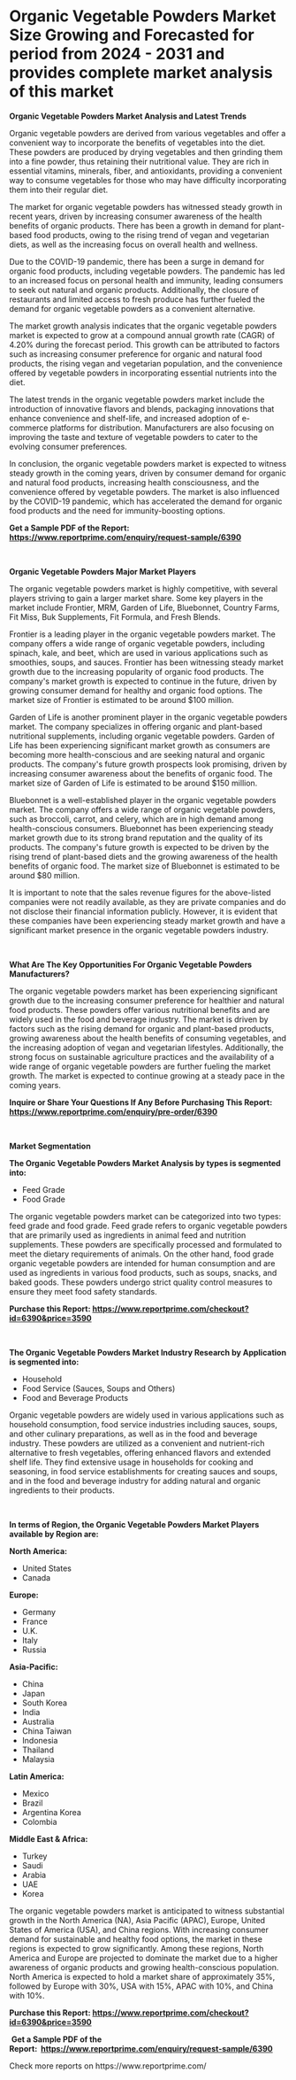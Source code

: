 <p><h1>Organic Vegetable Powders Market Size Growing and Forecasted for period from 2024 - 2031 and provides complete market analysis of this market</h1></p><p><strong>Organic Vegetable Powders Market Analysis and Latest Trends</strong></p>
<p><p>Organic vegetable powders are derived from various vegetables and offer a convenient way to incorporate the benefits of vegetables into the diet. These powders are produced by drying vegetables and then grinding them into a fine powder, thus retaining their nutritional value. They are rich in essential vitamins, minerals, fiber, and antioxidants, providing a convenient way to consume vegetables for those who may have difficulty incorporating them into their regular diet.</p><p>The market for organic vegetable powders has witnessed steady growth in recent years, driven by increasing consumer awareness of the health benefits of organic products. There has been a growth in demand for plant-based food products, owing to the rising trend of vegan and vegetarian diets, as well as the increasing focus on overall health and wellness.</p><p>Due to the COVID-19 pandemic, there has been a surge in demand for organic food products, including vegetable powders. The pandemic has led to an increased focus on personal health and immunity, leading consumers to seek out natural and organic products. Additionally, the closure of restaurants and limited access to fresh produce has further fueled the demand for organic vegetable powders as a convenient alternative.</p><p>The market growth analysis indicates that the organic vegetable powders market is expected to grow at a compound annual growth rate (CAGR) of 4.20% during the forecast period. This growth can be attributed to factors such as increasing consumer preference for organic and natural food products, the rising vegan and vegetarian population, and the convenience offered by vegetable powders in incorporating essential nutrients into the diet.</p><p>The latest trends in the organic vegetable powders market include the introduction of innovative flavors and blends, packaging innovations that enhance convenience and shelf-life, and increased adoption of e-commerce platforms for distribution. Manufacturers are also focusing on improving the taste and texture of vegetable powders to cater to the evolving consumer preferences.</p><p>In conclusion, the organic vegetable powders market is expected to witness steady growth in the coming years, driven by consumer demand for organic and natural food products, increasing health consciousness, and the convenience offered by vegetable powders. The market is also influenced by the COVID-19 pandemic, which has accelerated the demand for organic food products and the need for immunity-boosting options.</p></p>
<p><strong>Get a Sample PDF of the Report:&nbsp; <a href="https://www.reportprime.com/enquiry/request-sample/6390">https://www.reportprime.com/enquiry/request-sample/6390</a></strong></p>
<p>&nbsp;</p>
<p><strong>Organic Vegetable Powders Major Market Players</strong></p>
<p><p>The organic vegetable powders market is highly competitive, with several players striving to gain a larger market share. Some key players in the market include Frontier, MRM, Garden of Life, Bluebonnet, Country Farms, Fit Miss, Buk Supplements, Fit Formula, and Fresh Blends.</p><p>Frontier is a leading player in the organic vegetable powders market. The company offers a wide range of organic vegetable powders, including spinach, kale, and beet, which are used in various applications such as smoothies, soups, and sauces. Frontier has been witnessing steady market growth due to the increasing popularity of organic food products. The company's market growth is expected to continue in the future, driven by growing consumer demand for healthy and organic food options. The market size of Frontier is estimated to be around $100 million.</p><p>Garden of Life is another prominent player in the organic vegetable powders market. The company specializes in offering organic and plant-based nutritional supplements, including organic vegetable powders. Garden of Life has been experiencing significant market growth as consumers are becoming more health-conscious and are seeking natural and organic products. The company's future growth prospects look promising, driven by increasing consumer awareness about the benefits of organic food. The market size of Garden of Life is estimated to be around $150 million.</p><p>Bluebonnet is a well-established player in the organic vegetable powders market. The company offers a wide range of organic vegetable powders, such as broccoli, carrot, and celery, which are in high demand among health-conscious consumers. Bluebonnet has been experiencing steady market growth due to its strong brand reputation and the quality of its products. The company's future growth is expected to be driven by the rising trend of plant-based diets and the growing awareness of the health benefits of organic food. The market size of Bluebonnet is estimated to be around $80 million.</p><p>It is important to note that the sales revenue figures for the above-listed companies were not readily available, as they are private companies and do not disclose their financial information publicly. However, it is evident that these companies have been experiencing steady market growth and have a significant market presence in the organic vegetable powders industry.</p></p>
<p>&nbsp;</p>
<p><strong>What Are The Key Opportunities For Organic Vegetable Powders Manufacturers?</strong></p>
<p><p>The organic vegetable powders market has been experiencing significant growth due to the increasing consumer preference for healthier and natural food products. These powders offer various nutritional benefits and are widely used in the food and beverage industry. The market is driven by factors such as the rising demand for organic and plant-based products, growing awareness about the health benefits of consuming vegetables, and the increasing adoption of vegan and vegetarian lifestyles. Additionally, the strong focus on sustainable agriculture practices and the availability of a wide range of organic vegetable powders are further fueling the market growth. The market is expected to continue growing at a steady pace in the coming years.</p></p>
<p><strong>Inquire or Share Your Questions If Any Before Purchasing This Report: <a href="https://www.reportprime.com/enquiry/pre-order/6390">https://www.reportprime.com/enquiry/pre-order/6390</a></strong></p>
<p>&nbsp;</p>
<p><strong>Market Segmentation</strong></p>
<p><strong>The Organic Vegetable Powders Market Analysis by types is segmented into:</strong></p>
<p><ul><li>Feed Grade</li><li>Food Grade</li></ul></p>
<p><p>The organic vegetable powders market can be categorized into two types: feed grade and food grade. Feed grade refers to organic vegetable powders that are primarily used as ingredients in animal feed and nutrition supplements. These powders are specifically processed and formulated to meet the dietary requirements of animals. On the other hand, food grade organic vegetable powders are intended for human consumption and are used as ingredients in various food products, such as soups, snacks, and baked goods. These powders undergo strict quality control measures to ensure they meet food safety standards.</p></p>
<p><strong>Purchase this Report:&nbsp;<a href="https://www.reportprime.com/checkout?id=6390&price=3590">https://www.reportprime.com/checkout?id=6390&price=3590</a></strong></p>
<p>&nbsp;</p>
<p><strong>The Organic Vegetable Powders Market Industry Research by Application is segmented into:</strong></p>
<p><ul><li>Household</li><li>Food Service (Sauces, Soups and Others)</li><li>Food and Beverage Products</li></ul></p>
<p><p>Organic vegetable powders are widely used in various applications such as household consumption, food service industries including sauces, soups, and other culinary preparations, as well as in the food and beverage industry. These powders are utilized as a convenient and nutrient-rich alternative to fresh vegetables, offering enhanced flavors and extended shelf life. They find extensive usage in households for cooking and seasoning, in food service establishments for creating sauces and soups, and in the food and beverage industry for adding natural and organic ingredients to their products.</p></p>
<p>&nbsp;</p>
<p><strong>In terms of Region, the Organic Vegetable Powders Market Players available by Region are:</strong></p>
<p>
    <p> <strong> North America: </strong>
        <ul>
            <li>United States</li>
            <li>Canada</li>
        </ul>
        </p> 
    <p> <strong> Europe: </strong>
        <ul>
            <li>Germany</li>
            <li>France</li>
            <li>U.K.</li>
            <li>Italy</li>
            <li>Russia</li>
        </ul>
        </p> 
    <p> <strong> Asia-Pacific: </strong>
        <ul>
            <li>China</li>
            <li>Japan</li>
            <li>South Korea</li>
            <li>India</li>
            <li>Australia</li>
            <li>China Taiwan</li>
            <li>Indonesia</li>
            <li>Thailand</li>
            <li>Malaysia</li>
        </ul>
        </p> 
    <p> <strong> Latin America: </strong>
        <ul>
            <li>Mexico</li>
            <li>Brazil</li>
            <li>Argentina Korea</li>
            <li>Colombia</li>
        </ul>
        </p> 
    <p> <strong> Middle East & Africa: </strong>
        <ul>
            <li>Turkey</li>
            <li>Saudi</li>
            <li>Arabia</li>
            <li>UAE</li>
            <li>Korea</li>
        </ul>
    </p>
    </p>
<p><p>The organic vegetable powders market is anticipated to witness substantial growth in the North America (NA), Asia Pacific (APAC), Europe, United States of America (USA), and China regions. With increasing consumer demand for sustainable and healthy food options, the market in these regions is expected to grow significantly. Among these regions, North America and Europe are projected to dominate the market due to a higher awareness of organic products and growing health-conscious population. North America is expected to hold a market share of approximately 35%, followed by Europe with 30%, USA with 15%, APAC with 10%, and China with 10%.</p></p>
<p><strong>Purchase this Report: <a href="https://www.reportprime.com/checkout?id=6390&price=3590">https://www.reportprime.com/checkout?id=6390&price=3590</a></strong></p>
<p>&nbsp;<strong>Get a Sample PDF of the Report:&nbsp;&nbsp;<a href="https://www.reportprime.com/enquiry/request-sample/6390">https://www.reportprime.com/enquiry/request-sample/6390</a></strong></p>
<p><strong></strong></p>
<p>Check more reports on https://www.reportprime.com/</p>
